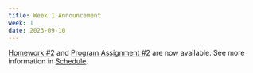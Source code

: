 ```yaml
---
title: Week 1 Announcement
week: 1
date: 2023-09-10
---
```


[Homework #2](https://basics.sjtu.edu.cn/~yangqizhe/pdf/algo2023w/homework/Algo-hw2.pdf) and [Program Assignment #2](https://leetcode.cn/problems/merge-intervals/) are now available. See more information in [Schedule](../schedule).
